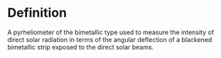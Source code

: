 # Definition

A pyrheliometer of the bimetallic type used to measure the intensity of
direct solar radiation in terms of the angular deflection of a blackened
bimetallic strip exposed to the direct solar beams.
